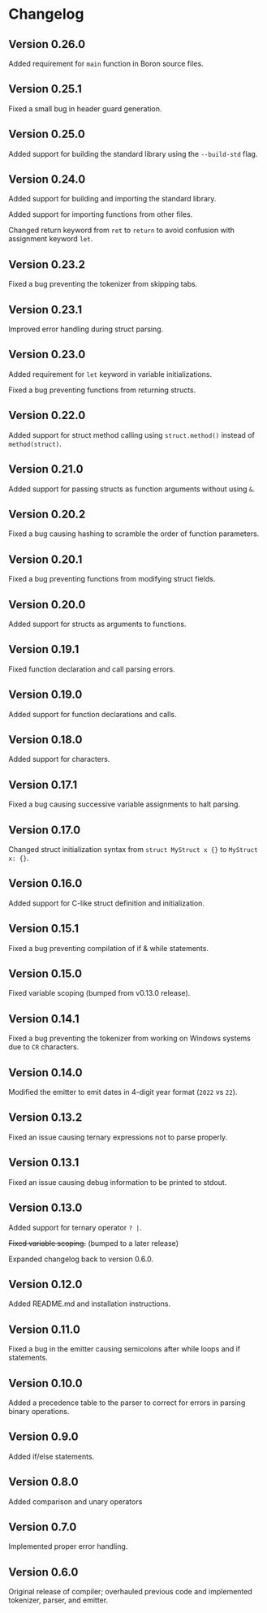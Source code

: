 # Changelog

## Version 0.26.0

Added requirement for `main` function in Boron source files.

## Version 0.25.1

Fixed a small bug in header guard generation.

## Version 0.25.0

Added support for building the standard library using the `--build-std` flag.

## Version 0.24.0

Added support for building and importing the standard library.

Added support for importing functions from other files.

Changed return keyword from `ret` to `return` to avoid confusion with assignment keyword `let`.

## Version 0.23.2

Fixed a bug preventing the tokenizer from skipping tabs.

## Version 0.23.1

Improved error handling during struct parsing.

## Version 0.23.0

Added requirement for `let` keyword in variable initializations.

Fixed a bug preventing functions from returning structs.

## Version 0.22.0

Added support for struct method calling using `struct.method()` instead of `method(struct)`.

## Version 0.21.0

Added support for passing structs as function arguments without using `&`.

## Version 0.20.2

Fixed a bug causing hashing to scramble the order of function parameters.

## Version 0.20.1

Fixed a bug preventing functions from modifying struct fields.

## Version 0.20.0

Added support for structs as arguments to functions.

## Version 0.19.1

Fixed function declaration and call parsing errors.

## Version 0.19.0

Added support for function declarations and calls.

## Version 0.18.0

Added support for characters.

## Version 0.17.1

Fixed a bug causing successive variable assignments to halt parsing.

## Version 0.17.0

Changed struct initialization syntax from `struct MyStruct x {}` to `MyStruct x: {}`. 

## Version 0.16.0

Added support for C-like struct definition and initialization.

## Version 0.15.1

Fixed a bug preventing compilation of if & while statements.

## Version 0.15.0

Fixed variable scoping (bumped from v0.13.0 release).

## Version 0.14.1

Fixed a bug preventing the tokenizer from working on Windows systems due to `CR` characters.

## Version 0.14.0

Modified the emitter to emit dates in 4-digit year format (`2022` vs `22`).

## Version 0.13.2

Fixed an issue causing ternary expressions not to parse properly.

## Version 0.13.1

Fixed an issue causing debug information to be printed to stdout.

## Version 0.13.0

Added support for ternary operator `? |`.

~~Fixed variable scoping.~~ (bumped to a later release)

Expanded changelog back to version 0.6.0.

## Version 0.12.0

Added README.md and installation instructions.

## Version 0.11.0

Fixed a bug in the emitter causing semicolons after while loops and if statements.

## Version 0.10.0

Added a precedence table to the parser to correct for errors in parsing binary operations.

## Version 0.9.0

Added if/else statements.

## Version 0.8.0

Added comparison and unary operators

## Version 0.7.0

Implemented proper error handling.

## Version 0.6.0

Original release of compiler; overhauled previous code and implemented tokenizer, parser, and emitter.